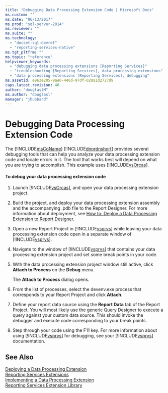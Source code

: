 ```yaml
---
title: "Debugging Data Processing Extension Code | Microsoft Docs"
ms.custom: ""
ms.date: "06/13/2017"
ms.prod: "sql-server-2014"
ms.reviewer: ""
ms.suite: ""
ms.technology: 
  - "docset-sql-devref"
  - "reporting-services-native"
ms.tgt_pltfrm: ""
ms.topic: "reference"
helpviewer_keywords: 
  - "debugging data processing extensions [Reporting Services]"
  - "troubleshooting [Reporting Services], data processing extensions"
  - "data processing extensions [Reporting Services], debugging"
ms.assetid: e963e205-9ae0-446d-97df-028a1d2727d9
caps.latest.revision: 40
author: "douglaslM"
ms.author: "douglasl"
manager: "jhubbard"
---
```

# Debugging Data Processing Extension Code
  The [!INCLUDE[msCoName](../../includes/msconame-md.md)] [!INCLUDE[dnprdnshort](../../includes/dnprdnshort-md.md)] provides several debugging tools that can help you analyze your data processing extension code and locate errors in it. The tool that works best will depend on what you are trying to accomplish. This example uses [!INCLUDE[vsOrcas](../../includes/vsorcas-md.md)].  
  
#### To debug your data processing extension code  
  
1.  Launch [!INCLUDE[vsOrcas](../../includes/vsorcas-md.md)], and open your data processing extension project.  
  
2.  Build the project, and deploy your data processing extension assembly and the accompanying .pdb file to the Report Designer. For more information about deployment, see [How to: Deploy a Data Processing Extension to Report Designer](../../../2014/reporting-services/dev-guide/how-to-deploy-a-data-processing-extension-to-report-designer.md).  
  
3.  Open a new Report Project in [!INCLUDE[vsprvs](../../includes/vsprvs-md.md)] while leaving your data processing extension code open in a separate window of [!INCLUDE[vsprvs](../../includes/vsprvs-md.md)].  
  
4.  Navigate to the window of [!INCLUDE[vsprvs](../../includes/vsprvs-md.md)] that contains your data processing extension project and set some break points in your code.  
  
5.  With the data processing extension project window still active, click **Attach to Process** on the **Debug** menu.  
  
     The **Attach to Process** dialog opens.  
  
6.  From the list of processes, select the devenv.exe process that corresponds to your Report Project and click **Attach**.  
  
7.  Define your report data source using the **Report Data** tab of the Report Project. You will most likely use the generic Query Designer to execute a query against your custom data source. This should invoke the debugger and execute code corresponding to your break points.  
  
8.  Step through your code using the F11 key. For more information about using [!INCLUDE[vsprvs](../../includes/vsprvs-md.md)] for debugging, see your [!INCLUDE[vsprvs](../../includes/vsprvs-md.md)] documentation.  
  
## See Also  
 [Deploying a Data Processing Extension](../../../2014/reporting-services/dev-guide/deploying-a-data-processing-extension.md)   
 [Reporting Services Extensions](../../../2014/reporting-services/dev-guide/reporting-services-extensions.md)   
 [Implementing a Data Processing Extension](../../../2014/reporting-services/dev-guide/implementing-a-data-processing-extension.md)   
 [Reporting Services Extension Library](../../../2014/reporting-services/dev-guide/reporting-services-extension-library.md)  
  
  